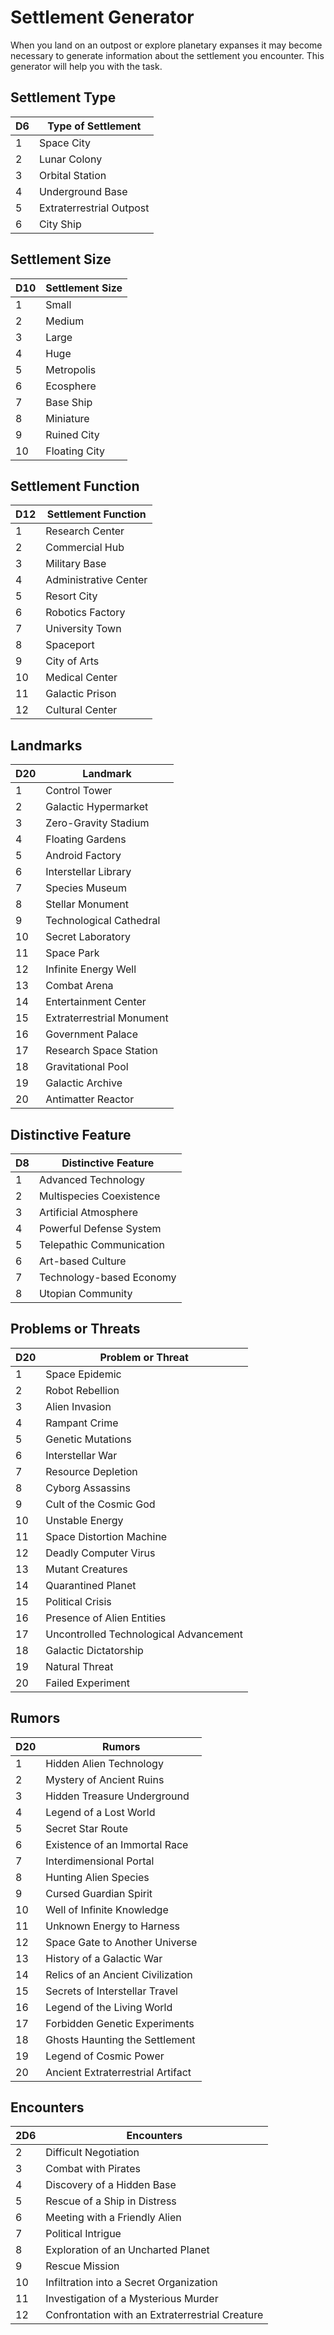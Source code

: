 # Settlement Generator

When you land on an outpost or explore planetary expanses it may become necessary to generate information about the settlement you encounter. This generator will help you with the task.

## Settlement Type

| D6  | Type of Settlement       |
| --- | ------------------------ |
| 1   | Space City               |
| 2   | Lunar Colony             |
| 3   | Orbital Station          |
| 4   | Underground Base         |
| 5   | Extraterrestrial Outpost |
| 6   | City Ship                |

## Settlement Size

| D10 | Settlement Size |
| --- | --------------- |
| 1   | Small           |
| 2   | Medium          |
| 3   | Large           |
| 4   | Huge            |
| 5   | Metropolis      |
| 6   | Ecosphere       |
| 7   | Base Ship       |
| 8   | Miniature       |
| 9   | Ruined City     |
| 10  | Floating City   |

## Settlement Function

| D12 | Settlement Function   |
| --- | --------------------- |
| 1   | Research Center       |
| 2   | Commercial Hub        |
| 3   | Military Base         |
| 4   | Administrative Center |
| 5   | Resort City           |
| 6   | Robotics Factory      |
| 7   | University Town       |
| 8   | Spaceport             |
| 9   | City of Arts          |
| 10  | Medical Center        |
| 11  | Galactic Prison       |
| 12  | Cultural Center       |

## Landmarks

| D20 | Landmark                  |
| --- | ------------------------- |
| 1   | Control Tower             |
| 2   | Galactic Hypermarket      |
| 3   | Zero-Gravity Stadium      |
| 4   | Floating Gardens          |
| 5   | Android Factory           |
| 6   | Interstellar Library      |
| 7   | Species Museum            |
| 8   | Stellar Monument          |
| 9   | Technological Cathedral   |
| 10  | Secret Laboratory         |
| 11  | Space Park                |
| 12  | Infinite Energy Well      |
| 13  | Combat Arena              |
| 14  | Entertainment Center      |
| 15  | Extraterrestrial Monument |
| 16  | Government Palace         |
| 17  | Research Space Station    |
| 18  | Gravitational Pool        |
| 19  | Galactic Archive          |
| 20  | Antimatter Reactor        |

## Distinctive Feature

| D8  | Distinctive Feature      |
| --- | ------------------------ |
| 1   | Advanced Technology      |
| 2   | Multispecies Coexistence |
| 3   | Artificial Atmosphere    |
| 4   | Powerful Defense System  |
| 5   | Telepathic Communication |
| 6   | Art-based Culture        |
| 7   | Technology-based Economy |
| 8   | Utopian Community        |

## Problems or Threats

| D20 | Problem or Threat                      |
| --- | -------------------------------------- |
| 1   | Space Epidemic                         |
| 2   | Robot Rebellion                        |
| 3   | Alien Invasion                         |
| 4   | Rampant Crime                          |
| 5   | Genetic Mutations                      |
| 6   | Interstellar War                       |
| 7   | Resource Depletion                     |
| 8   | Cyborg Assassins                       |
| 9   | Cult of the Cosmic God                 |
| 10  | Unstable Energy                        |
| 11  | Space Distortion Machine               |
| 12  | Deadly Computer Virus                  |
| 13  | Mutant Creatures                       |
| 14  | Quarantined Planet                     |
| 15  | Political Crisis                       |
| 16  | Presence of Alien Entities             |
| 17  | Uncontrolled Technological Advancement |
| 18  | Galactic Dictatorship                  |
| 19  | Natural Threat                         |
| 20  | Failed Experiment                      |

## Rumors

| D20 | Rumors                            |
| --- | --------------------------------- |
| 1   | Hidden Alien Technology           |
| 2   | Mystery of Ancient Ruins          |
| 3   | Hidden Treasure Underground       |
| 4   | Legend of a Lost World            |
| 5   | Secret Star Route                 |
| 6   | Existence of an Immortal Race     |
| 7   | Interdimensional Portal           |
| 8   | Hunting Alien Species             |
| 9   | Cursed Guardian Spirit            |
| 10  | Well of Infinite Knowledge        |
| 11  | Unknown Energy to Harness         |
| 12  | Space Gate to Another Universe    |
| 13  | History of a Galactic War         |
| 14  | Relics of an Ancient Civilization |
| 15  | Secrets of Interstellar Travel    |
| 16  | Legend of the Living World        |
| 17  | Forbidden Genetic Experiments     |
| 18  | Ghosts Haunting the Settlement    |
| 19  | Legend of Cosmic Power            |
| 20  | Ancient Extraterrestrial Artifact |

## Encounters

| 2D6 | Encounters                                      |
| --- | ----------------------------------------------- |
| 2   | Difficult Negotiation                           |
| 3   | Combat with Pirates                             |
| 4   | Discovery of a Hidden Base                      |
| 5   | Rescue of a Ship in Distress                    |
| 6   | Meeting with a Friendly Alien                   |
| 7   | Political Intrigue                              |
| 8   | Exploration of an Uncharted Planet              |
| 9   | Rescue Mission                                  |
| 10  | Infiltration into a Secret Organization         |
| 11  | Investigation of a Mysterious Murder            |
| 12  | Confrontation with an Extraterrestrial Creature |


